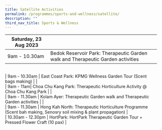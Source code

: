 ```yaml
---
title: Satellite Activities
permalink: /programmes/sports-and-wellness/satellite/
description: ""
third_nav_title: Sports & Wellness
---
```

| Saturday, 23 Aug 2023 |  |
| -------- | -------- |
| 9am - 10.30am | Bedok Reservoir Park: Therapeutic Garden walk and Therapeutic Garden activities |  |
<br>
| 9am - 10.30am | East Coast Park: KPMG Wellness Garden Tour (Scent bags making) | |
<br>
| 9am - 11am| Choa Chu Kang Park: Therapeutic Horticulture Activity @ Choa Chu Kang Park | |
<br>
| 9am - 11.30am | Kolam Ayer: Therapeutic Garden walk and Therapeutic Garden activities |  |
<br>
| 9am - 11.30am | Hong Kah North: Therapeutic Horticulture Programme (Scent bah making, Senosry soil mixing &amp; plant propagation) |
<br>
| 10.30am - 12.30pm | HortPark: HortPark Therapeutic Garden Tour + Pressed Flower Craft (10 pax) |
